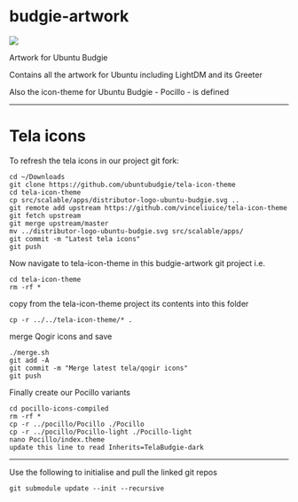 budgie-artwork
==============

[![](https://opencollective.com/ubuntubudgie/tiers/backer.svg?avatarHeight=96)](https://opencollective.com/ubuntubudgie)

Artwork for Ubuntu Budgie

Contains all the artwork for Ubuntu including LightDM and its Greeter

Also the icon-theme for Ubuntu Budgie - Pocillo - is defined

---

# Tela icons

To refresh the tela icons in our project git fork:

    cd ~/Downloads
    git clone https://github.com/ubuntubudgie/tela-icon-theme
    cd tela-icon-theme
    cp src/scalable/apps/distributor-logo-ubuntu-budgie.svg ..
    git remote add upstream https://github.com/vinceliuice/tela-icon-theme
    git fetch upstream
    git merge upstream/master
    mv ../distributor-logo-ubuntu-budgie.svg src/scalable/apps/
    git commit -m "Latest tela icons"
    git push

Now navigate to tela-icon-theme in this budgie-artwork git project i.e.

    cd tela-icon-theme
    rm -rf *

copy from the tela-icon-theme project its contents into this folder

    cp -r ../../tela-icon-theme/* .

merge Qogir icons and save

    ./merge.sh
    git add -A
    git commit -m "Merge latest tela/qogir icons"
    git push

Finally create our Pocillo variants

    cd pocillo-icons-compiled
    rm -rf *
    cp -r ../pocillo/Pocillo ./Pocillo
    cp -r ../pocillo/Pocillo-light ./Pocillo-light
    nano Pocillo/index.theme
    update this line to read Inherits=TelaBudgie-dark


---

Use the following to initialise and pull the linked git repos

    git submodule update --init --recursive
